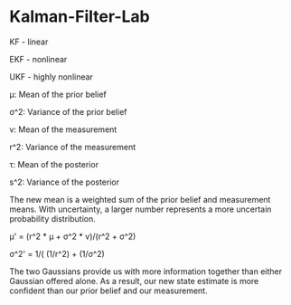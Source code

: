 # Kalman-Filter-Lab
KF - linear

EKF - nonlinear

UKF - highly nonlinear

μ: Mean of the prior belief 

σ^2: Variance of the prior belief 

v: Mean of the measurement 

r^2: Variance of the measurement

τ: Mean of the posterior

s^2: Variance of the posterior

The new mean is a weighted sum of the prior belief and measurement means. With uncertainty, a larger number represents a more uncertain probability distribution.

μ' = (r^2 * μ + σ^2 * v)/(r^2 + σ^2)

σ^2' = 1/( (1/r^2)  + (1/σ^2)

The two Gaussians provide us with more information together than either Gaussian offered alone. As a result, our new state estimate is more confident than our prior belief and our measurement.
